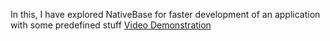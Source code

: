 In this, I have explored NativeBase for faster development of an application with some predefined stuff
[Video Demonstration](https://res.cloudinary.com/df2q7cryi/video/upload/v1622858578/20210605_072729_if7ytw.mp4)
